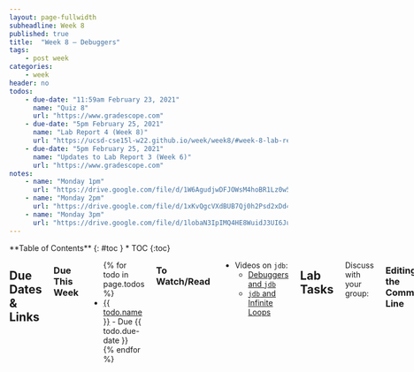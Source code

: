 ```yaml
---
layout: page-fullwidth
subheadline: Week 8
published: true
title:  "Week 8 – Debuggers"
tags:
    - post week
categories:
    - week
header: no
todos:
    - due-date: "11:59am February 23, 2021"
      name: "Quiz 8"
      url: "https://www.gradescope.com"
    - due-date: "5pm February 25, 2021"
      name: "Lab Report 4 (Week 8)"
      url: "https://ucsd-cse15l-w22.github.io/week/week8/#week-8-lab-report"
    - due-date: "5pm February 25, 2021"
      name: "Updates to Lab Report 3 (Week 6)"
      url: "https://www.gradescope.com"
notes:
    - name: "Monday 1pm"
      url: "https://drive.google.com/file/d/1W6AgudjwDFJOWsM4hoBR1Lz0w5bb0ct7"
    - name: "Monday 2pm"
      url: "https://drive.google.com/file/d/1xKvQgcVXdBUB7Qj0h2Psd2xDd4TB-EbW"
    - name: "Monday 3pm"
      url: "https://drive.google.com/file/d/1lobaN3IpIMQ4HE8WuidJ3UI6Ju6wk16J"
---
```


<div class="row">
<div class="medium-4 medium-push-8 columns" markdown="1">
<div class="panel radius fixed-toc"  data-options="sticky_on:large" markdown="1">
**Table of Contents**
{: #toc }
*  TOC
{:toc}
</div>
</div><!-- /.medium-4.columns -->

<div class="medium-8 medium-pull-4 columns" markdown="1">

## Due Dates & Links

### Due This Week

<ul>
{% for todo in page.todos %}
<li><a href="{{ todo.url }}">{{ todo.name }}</a> - Due {{ todo.due-date }}</li>
{% endfor %}
</ul>

### To Watch/Read

- Videos on `jdb`:
    - [Debuggers and `jdb`](https://www.youtube.com/watch?v=0Olg_U0Su_I)
    - [`jdb` and Infinite Loops](https://youtu.be/AFkUAwvPTGA)

## Lab Tasks

Discuss with your group:

### Editing at the Command Line

**Everyone** should do this; it's skill practice that you all need.

Clone (or pull if you've already cloned) **your** copy of
`week8lab` onto ieng6. We have provided you think link here:
[week8lab](https://github.com/ucsd-cse15l-f23/week8lab.git)

Make sure you can use `javac -cp .:lib/hamcrest-core-1.3.jar:lib/junit-4.13.2.jar *.java` to build it and `java -cp .:lib/hamcrest-core-1.3.jar:lib/junit-4.13.2.jar org.junit.runner.JUnitCore HandlerTests` run your tests. Note that since you last saw ChatServer, our devs have updated a key known bug where the main method did not match the name of the java file. It has since been fixed and the main method is now `ChatServer`. Our devs have also added more functionality such as emoji handling and sentiment analysis.

Still on your own, open the test file by giving it as an argument to `vim`, like
`vim HandlerTests.java` (you might need to `cd` into the repository
directory first). Add a test using the vim editing commands you learned, then
save, quit, and rerun the tests.

You've just done programming entirely on ieng6; you didn't need VScode at all,
just a terminal!

As a group, discuss and **write in notes**:

- What were two things you thought were annoying about using Vim? Be specific.
- What were two things you thought were cool about using Vim? Be specific.

### git branches

Do this part as a group, while logged into someone's account on `ieng6`. Here we will look at a branch in our code that is currently in developement and a work in progress. You and your group have been tasked with testing the new beta branch adding even more functionality to the ChatServer you just pulled.

1. Make sure you are in the `week8lab` folder and run `git branch` to see the current branch we are in and `git branch -a` to list all available branches. Take a screenshot of these commands and add them to your lab report.
2. Notice the presence of the `week8sprint` branch which is only available remotely. We will want to checkout the the new `week8sprint` branch by running `git checkout week8sprint`. Note that this will only switch our branches and not update our files. We will need to run a fresh pull inorder to update our files. Let's do that by running `git pull` and verify our branch by running another `git branch`. Go ahead and take a screenshot of these steps and add them to your document. Discuss with your group members and write a short summary of what you just did in steps 1-2.

### Using a Debugger
3. We will now want to recompile our code. Run </br>`javac -cp .:lib/hamcrest-core-1.3.jar:lib/junit-4.13.2.jar *.java` </br> and </br>`java -cp .:lib/hamcrest-core-1.3.jar:lib/junit-4.13.2.jar org.junit.runner.JUnitCore HandlerTests` </br>Notice that we have test failures.
3. ## Use `jdb` with `ChatServer` to run _just that chathistory file_ from the command line using the `main` method of `ChatServer`. Take use `jdb` commands to get the following information and take screenshots of it:
    - The stack trace when the exception is happening
    - The local variables in `getLinks` when the exception is happening
4. Next, use `jdb` to run the JUnit tests.You can refer to the lecture videos for a good way to
do this. Again, use `jdb` commands to find:
    - The stack trace when the exception is happening
    - The local variables in `getLinks` when the exception is happening

Then, diagnose and fix the bug so that all the tests pass. Make a commit with
the fix and push it, then link to the commit in your notes.


Write down in notes answers to these additional questions:

- What is information that you were able to get via `jdb` that you would be
unable to get via the stack trace of the exception?
- What are some pros and cons of using `jdb` to get information vs. adding print
statements to do so?
- Discuss the `findCloseParen` method – are there other places in parsing
markdown where a method like this may be useful?


### More Debugger Uses

Switch to another student to screenshare, still using `ieng6`.

Change `findCloseParen` so that it has an infinite loop (for example, remove the
increment `closeParen++`, or change the condition). Re-run `make test` and
verify that a test is in an infinite loop.

Practice using `jdb` with `suspend` to pause the program and show the stack
trace during the loop. You should be able to identify:

- Which test is triggering the infinite loop
- Which line the program stopped on when the program was `suspend`ed
- What the current values of all the variables are in `getCloseParen` at the
moment the program suspended

Take a screenshot or copy/paste of your `jdb` session and indicate in your notes
each of the three items above and how your `jdb` session informs you of that.


## Week 8 Lab Report

Consider the following chat histories between the professors:

### Snippet 1

```
[Joe]: Hey, did you hear about the Java developer who walked into a bar?

[Edwin]: No, what happened?

[Joe]: He said, "Give me a strong cup of Java! And make it Object-Oriented!" ☕️😄

[Onat]: Haha, that's a good one, Joe! Speaking of Java, did you know that Monty Python's Holy Grail was written in Java?

[Edwin]: Really? I thought it was written in Python!

[Onat]: Well, that would make more sense, wouldn't it? But it seems they had a "Java Holy Grail" moment! 🏆😂

[Joe]: And let's not forget the Java programmers who always have to deal with "NullPointerExceptions."

[Edwin]: Yeah, they're like the Knights Who Say "Null"! They're always on a quest to find that elusive object.

[Onat]: True, true! And when they finally find it, they shout, "Eureka!" just like Archimedes.

[Joe]: Haha, the life of a Java developer can be quite the adventure, just like a Monty Python sketch!

[Edwin]: Indeed! But at the end of the day, we all know that "The Spam of Java is not a valid beverage!" 🍖🚫☕️

[Onat]: Well said, Edwin! Let's keep the Java and Python jokes rolling, and help our student's code be as legendary as a Monty Python tale! 😄🐍👨‍💻
```

### Snippet 2

```
[Onat]: Hey guys, have do you know why the chicken crossed the road?

[Edwin]: Was it late to class?

[Joe]: To get to the other side?

[Onat]: No, to escape the Ministry of Silly Walks! 😄

[Edwin]: And did you hear about the lumberjack who wanted to be a dentist?

[Onat]: Nope, what happened?

[Edwin]: He got tired of the daily grind! 🌲😁

[Joe]: That's a good one, Edwin! But let me tell you about the time I tried to buy a shrubbery for my garden...

[Onat]: A shrubbery, you say? Did the Knights Who Say "Ni" give you a hard time?

[Joe]: They did! They demanded a sacrifice of... a herring! 🐟

[Edwin]: Well, that's not too bad. At least they didn't ask for a dead parrot. 🦜

[Onat]: Ah, the dead parrot sketch! I love how they could turn the most ordinary situations into comedy gold.

[Joe]: Absolutely! It's like their humor is a cross between a witty intellectual and a three-headed knight!

[Joe]: Agreed! Now, let's not be too silly and get back to work before we end up in a sketch ourselves. 😄
```

### Snippet 3

```
[Joe]: Hey, have you heard about the Java bug that's as elusive as the Force?

[Edwin]: No, tell me more!

[Joe]: Well, it's like a Jedi mind trick. It only appears when you're not looking for it! 🧙‍♂️

[Onat]: Haha, that sounds like a classic Java bug. But you know what's even more mysterious? Jar Jar Binks's role in Star Wars!

[Edwin]: Oh, Jar Jar... He's the real mystery of the galaxy. Maybe he's secretly a Java developer trying to fix bugs in the codebase.

[Joe]: Or perhaps he's a Sith Lord in disguise, using the Dark Side of the Force to cause those Java bugs!

[Onat]: That would explain a lot! "Meesa causing bugs, oopsie!" 😂

[Edwin]: And when you finally find a solution to a tricky Java bug, it's like saying, "These aren't the bugs you're looking for!"

[Joe]: Absolutely! You wave your hand and hope the bug disappears. But it usually doesn't work that way.

[Onat]: Well, as they say in the Java world, "May the stack trace be with you!" 🚀🌌

[Edwin]: Haha, that's the programmer's version of "May the Force be with you!" Let's hope we can teach our students to squash those Java bugs and keep the galaxy safe from code errors!

[Joe]: Agreed! And may our code be as strong as the Force itself. 🤖👾💻
```

For **each** snippet, add a test both to **your** implementation of
markdown-parse, _and_ the implementation you reviewed in week 7. Run the tests and show
the results of running the tests on each. This means you should add a total of
**6** test methods (3 to your implementation and 3 to the one you reviewed).

This means you will need to clone and run both your implementation and the one
you reviewed in week 7, make some small edits, and run them both.

Your report should include:

- A link to your markdown-parse repository and a link to the one you reviewed in week 7
- For each test above:
    - Decide on what it _should_ produce by using either VScode preview or [the CommonMark demo site](https://spec.commonmark.org/dingus/)
    - Showing the code in `MarkdownParseTest.java` for how you turned it into a test
    - For **your implementation**, the corresponding output when running the
    tests; if it passed, say so. If it didn't pass, show the specific part of
    the JUnit output that shows the test failure.
    - For **the implementation you reviewed in Week 7**, the corresponding output when running the
    tests; if it passed, say so. If it didn't pass, show the specific part of
    the JUnit output that shows the test failure.
- Answer the following questions with 2-3 sentences each:
    - Do you think there is a small (<10 lines) code change that will make your
    program work for snippet 1 and all related cases that use inline code with
    backticks? If yes, describe the code change. If not, describe why it would
    be a more involved change.
    - Do you think there is a small (<10 lines) code change that will make your
    program work for snippet 2 and all related cases that nest parentheses,
    brackets, and escaped brackets? If yes, describe the code change. If not,
    describe why it would be a more involved change.
    - Do you think there is a small (<10 lines) code change that will make your
    program work for snippet 3 and all related cases that have newlines in
    brackets and parentheses? If yes, describe the code change. If not, describe
    why it would be a more involved change.


If you're using a direct clone to `ieng6`, you might find it useful to give an
extra argument to `git clone` that specifies which directory to clone into, for
example:

```
$ git clone https://github.com/ucsd-cse15l-w22/markdown-parse markdown-parse-target-directory
```

Add your lab report as `lab-report-4-week-8` within the same Github pages lab
reports repository you've been using all quarter, and include all of the
elements above.
